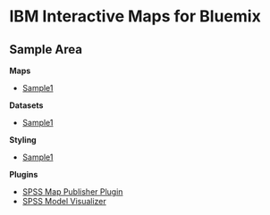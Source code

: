 # IBM Interactive Maps for Bluemix 

## Sample Area

**Maps**

- [Sample1](maps.md#sample1)

**Datasets**

- [Sample1](maps.md#sample1)

**Styling**

- [Sample1](maps.md#sample1)

**Plugins**

- [SPSS Map Publisher Plugin](plugins.md#spssMapPublisher)
- [SPSS Model Visualizer](plugins.md#spssModelVisualizer)